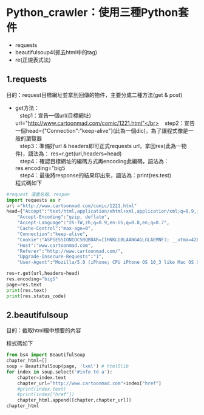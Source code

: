 # Python_crawler：使用三種Python套件
+ requests
+ beautifulsoup4(抓去html中的tag)
+ re(正規表式法)

## 1.requests
目的：request目標網址並拿到回傳的物件，主要分成二種方法(get & post)
+ get方法：</br>
    step1：宣告一個url(目標網址) url="http://www.cartoonmad.com/comic/1221.html"</br>
    step2：宣告一個head={"Connection":"keep-alive"}(此為一個dic)，為了讓程式像是一般的瀏覽器</br>
    step3：準備好url & headers即可正式requests url，拿回res(此為一物件)，語法為： res=r.get(url,headers=head)</br>
    step4：確認目標網址的編碼方式再encoding此編碼，語法為：res.encoding="big5</br>
    step4：最後將response的結果印出來，語法為：print(res.test)</br>
程式碼如下</br>
```python
#request 漫畫名稱，respon
import requests as r
url ="http://www.cartoonmad.com/comic/1221.html"
head={"Accept":"text/html,application/xhtml+xml,application/xml;q=0.9,image/webp,image/apng,*/*;q=0.8",
    "Accept-Encoding":"gzip, deflate",
    "Accept-Language":"zh-TW,zh;q=0.9,en-US;q=0.8,en;q=0.7",
    "Cache-Control":"max-age=0",
    "Connection":"keep-alive",
    "Cookie":"ASPSESSIONIDCSRQBDAR=IIHNKLGBLAANGAGLGLAEMNFJ; __utma=42881207.392990975.1522250582.1522250582.1522250582.1; __utmc=42881207; __utmz=42881207.1522250582.1.1.utmcsr=google|utmccn=(organic)|utmcmd=organic|utmctr=(not%20provided); __utmt=1; chname=%7C%B7s%A5%7C%C5X%A4p%A4l%7C%B6i%C0%BB%AA%BA%A5%A8%A4H; chid=%7C07609%7C01221; __utmb=42881207.10.10.1522250582",
    "Host":"www.cartoonmad.com",
    "Referer":"http://www.cartoonmad.com/",
    "Upgrade-Insecure-Requests":"1",
    "User-Agent":"Mozilla/5.0 (iPhone; CPU iPhone OS 10_3 like Mac OS X) AppleWebKit/602.1.50 (KHTML, like Gecko) CriOS/56.0.2924.75 Mobile/14E5239e Safari/602.1"}

res=r.get(url,headers=head)
res.encoding="big5"
page=res.text
print(res.text)
print(res.status_code)
```
## 2.beautifulsoup
目的：截取html檔中想要的內容

程式碼如下
```python
from bs4 import BeautifulSoup
chapter_html=[]
soup = BeautifulSoup(page, 'lxml') # html5lib
for index in soup.select('#info td a'):
    chapter=index.text
    chapter_url="http://www.cartoonmad.com"+index["href"]
    #print(index.text)
    #print(index["href"])
    chapter_html.append([chapter,chapter_url])
chapter_html
```
